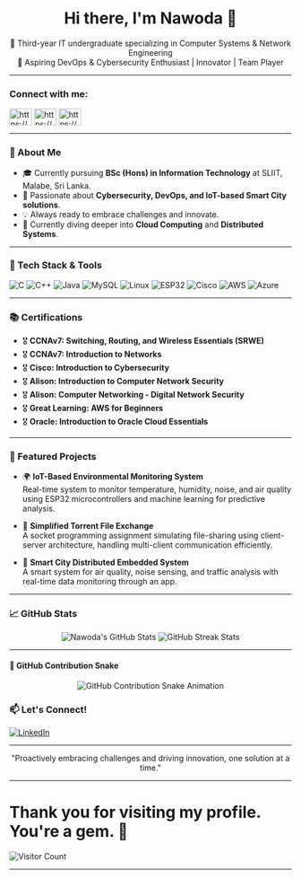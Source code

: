 <h1 align="center">Hi there, I'm Nawoda 👋</h1>

<p align="center">
  🚀 Third-year IT undergraduate specializing in Computer Systems & Network Engineering<br>
  🎯 Aspiring DevOps & Cybersecurity Enthusiast | Innovator | Team Player
</p>

---
<h3 align="left">Connect with me:</h3>
<p align="left">
<a href="https://linkedin.com/in/https://www.linkedin.com/in/nawoda-muthusanduni-6bbb83283" target="blank"><img align="center" src="https://raw.githubusercontent.com/rahuldkjain/github-profile-readme-generator/master/src/images/icons/Social/linked-in-alt.svg" alt="https://www.linkedin.com/in/nawoda-muthusanduni-6bbb83283" height="30" width="40" /></a>
<a href="https://fb.com/https://web.facebook.com/nawodya.kalpani.77/" target="blank"><img align="center" src="https://raw.githubusercontent.com/rahuldkjain/github-profile-readme-generator/master/src/images/icons/Social/facebook.svg" alt="https://web.facebook.com/nawodya.kalpani.77/" height="30" width="40" /></a>
<a href="https://instagram.com/https://www.instagram.com/na_woda/" target="blank"><img align="center" src="https://raw.githubusercontent.com/rahuldkjain/github-profile-readme-generator/master/src/images/icons/Social/instagram.svg" alt="https://www.instagram.com/na_woda/" height="30" width="40" /></a>
</p>

---
### 🌟 About Me

- 🎓 Currently pursuing **BSc (Hons) in Information Technology** at SLIIT, Malabe, Sri Lanka.
- 🔐 Passionate about **Cybersecurity, DevOps, and IoT-based Smart City solutions**.
- 💡 Always ready to embrace challenges and innovate.
- 🌱 Currently diving deeper into **Cloud Computing** and **Distributed Systems**.

---

### 🔧 Tech Stack & Tools

![C](https://img.shields.io/badge/C-00599C?style=for-the-badge&logo=c&logoColor=white)
![C++](https://img.shields.io/badge/C++-00599C?style=for-the-badge&logo=c%2B%2B&logoColor=white)
![Java](https://img.shields.io/badge/Java-ED8B00?style=for-the-badge&logo=java&logoColor=white)
![MySQL](https://img.shields.io/badge/MySQL-4479A1?style=for-the-badge&logo=mysql&logoColor=white)
![Linux](https://img.shields.io/badge/Linux-FCC624?style=for-the-badge&logo=linux&logoColor=black)
![ESP32](https://img.shields.io/badge/ESP32-000000?style=for-the-badge&logo=espressif&logoColor=white)
![Cisco](https://img.shields.io/badge/Cisco-1BA0D7?style=for-the-badge&logo=cisco&logoColor=white)
![AWS](https://img.shields.io/badge/AWS-232F3E?style=for-the-badge&logo=amazon-aws&logoColor=white)
![Azure](https://img.shields.io/badge/Microsoft_Azure-0078D4?style=for-the-badge&logo=microsoft-azure&logoColor=white)

---

### 📚 Certifications

- 🎖️ **CCNAv7: Switching, Routing, and Wireless Essentials (SRWE)**
- 🎖️ **CCNAv7: Introduction to Networks**
- 🎖️ **Cisco: Introduction to Cybersecurity**
- 🎖️ **Alison: Introduction to Computer Network Security**
- 🎖️ **Alison: Computer Networking - Digital Network Security**
- 🎖️ **Great Learning: AWS for Beginners**
- 🎖️ **Oracle: Introduction to Oracle Cloud Essentials**

---

### 🚀 Featured Projects

- 🌍 **IoT-Based Environmental Monitoring System**  
  Real-time system to monitor temperature, humidity, noise, and air quality using ESP32 microcontrollers and machine learning for predictive analysis.

- 📡 **Simplified Torrent File Exchange**  
  A socket programming assignment simulating file-sharing using client-server architecture, handling multi-client communication efficiently.

- 🎯 **Smart City Distributed Embedded System**  
  A smart system for air quality, noise sensing, and traffic analysis with real-time data monitoring through an app.

---

### 📈 GitHub Stats

<p align="center">
  <img src="https://github-readme-stats.vercel.app/api?username=Nawoda529&show_icons=true&theme=radical" alt="Nawoda's GitHub Stats">
  <img src="https://github-readme-streak-stats.herokuapp.com/?user=Nawoda529&theme=radical" alt="GitHub Streak Stats">
</p>

---

#### 🐍 GitHub Contribution Snake

<p align="center">
  <img src="https://raw.githubusercontent.com/Nawoda529/Nawoda529/output/github-contribution-grid-snake.svg" alt="GitHub Contribution Snake Animation">
</p>


### 📫 Let's Connect!

[![LinkedIn](https://img.shields.io/badge/LinkedIn-0077B5?style=for-the-badge&logo=linkedin&logoColor=white)](https://www.linkedin.com/in/your-linkedin-profile/)  

---

<p align="center">
  "Proactively embracing challenges and driving innovation, one solution at a time."
</p>

---
# Thank you for visiting my profile. You're a gem. :gem:

![Visitor Count](https://profile-counter.glitch.me/Nawoda529/count.svg)

<hr>
